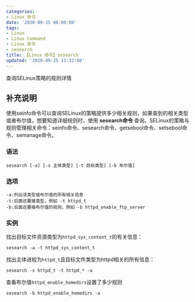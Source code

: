 ```yaml
---
categories:
- Linux 命令
date: '2020-09-25 08:00:00'
tags:
- Linux
- Linux Command
- Linux 命令
- sesearch
title: 【Linux 命令】sesearch
updated: '2020-09-25 11:32:00'
---
```


查询SELinux策略的规则详情

## 补充说明

使用seinfo命令可以查询SELinux的策略提供多少相关规则，如果查到的相关类型或者布尔值，想要知道详细规则时，使用 **sesearch命令** 查询。SELinux的策略与规则管理相关命令：seinfo命令、sesearch命令、getsebool命令、setsebool命令、semanage命令。

###  语法

```shell
sesearch [-a] [-s 主体类型] [-t 目标类型] [-b 布尔值]
```

###  选项

```shell
-a:列出该类型或布尔值的所有相关信息
-t:后面还要接类型，例如 -t httpd_t
-b:后面还要接布尔值的规则，例如 -b httpd_enable_ftp_server
```

###  实例

找出目标文件资源类型为`httpd_sys_content_t`的有关信息：

```shell
sesearch -a -t httpd_sys_content_t
```

找出主体进程为`httpd_t`且目标文件类型为httpd相关的所有信息：

```shell
sesearch -s httpd_t -t httpd_* -a
```

查看布尔值`httpd_enable_homedirs`设置了多少规则

```shell
sesearch -b httpd_enable_homedirs -a
```


<!-- Linux命令行搜索引擎：https://jaywcjlove.github.io/linux-command/ -->